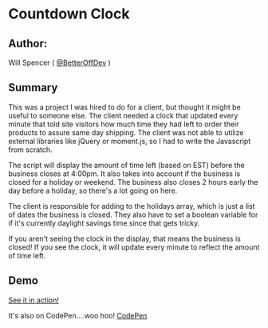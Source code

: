 # Countdown Clock

## Author:

Will Spencer ( [@BetterOffDev](http://twitter.com/BetterOffDev) )

## Summary
This was a project I was hired to do for a client, but thought it might be useful to someone else. The client needed a clock that updated every minute that told site visitors how much time they had left to order their products to assure same day shipping. The client was not able to utilize external libraries like jQuery or moment.js, so I had to write the Javascript from scratch. 

The script will display the amount of time left (based on EST) before the business closes at 4:00pm. It also takes into account if the business is closed for a holiday or weekend. The business also closes 2 hours early the day before a holiday, so there's a lot going on here. 

The client is responsible for adding to the holidays array, which is just a list of dates the business is closed. They also have to set a boolean variable for if it's currently daylight savings time since that gets tricky. 

If you aren't seeing the clock in the display, that means the business is closed! If you see the clock, it will update every minute to reflect the amount of time left.

## Demo
[See it in action!](http://willspencerdesign.com/countdownClock)

It's also on CodePen....woo hoo!
[CodePen](http://codepen.io/BetterOffDev/pen/JdrPYe)